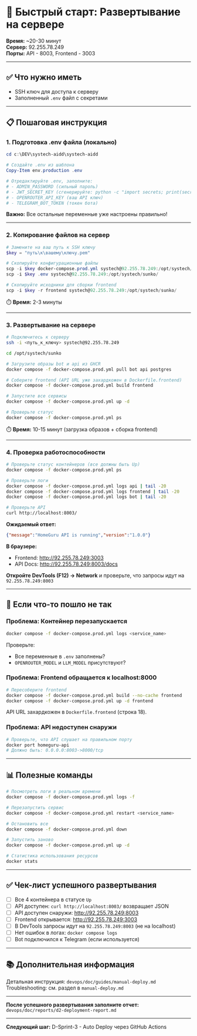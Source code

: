# 🚀 Быстрый старт: Развертывание на сервере

**Время:** ~20-30 минут  
**Сервер:** 92.255.78.249  
**Порты:** API - 8003, Frontend - 3003

---

## ✅ Что нужно иметь

- SSH ключ для доступа к серверу
- Заполненный `.env` файл с секретами

---

## 📋 Пошаговая инструкция

### 1. Подготовка .env файла (локально)

```powershell
cd c:\DEV\systech-aidd\systech-aidd

# Создайте .env из шаблона
Copy-Item env.production .env

# Отредактируйте .env, заполните:
# - ADMIN_PASSWORD (сильный пароль)
# - JWT_SECRET_KEY (сгенерируйте: python -c "import secrets; print(secrets.token_urlsafe(32))")
# - OPENROUTER_API_KEY (ваш API ключ)
# - TELEGRAM_BOT_TOKEN (токен бота)
```

**Важно:** Все остальные переменные уже настроены правильно!

---

### 2. Копирование файлов на сервер

```powershell
# Замените на ваш путь к SSH ключу
$key = "путь\к\вашему\ключу.pem"

# Скопируйте конфигурационные файлы
scp -i $key docker-compose.prod.yml systech@92.255.78.249:/opt/systech/sunko/
scp -i $key .env systech@92.255.78.249:/opt/systech/sunko/

# Скопируйте исходники для сборки frontend
scp -i $key -r frontend systech@92.255.78.249:/opt/systech/sunko/
```

⏱️ **Время:** 2-3 минуты

---

### 3. Развертывание на сервере

```bash
# Подключитесь к серверу
ssh -i <путь_к_ключу> systech@92.255.78.249

cd /opt/systech/sunko

# Загрузите образы bot и api из GHCR
docker compose -f docker-compose.prod.yml pull bot api postgres

# Соберите frontend (API URL уже захардкожен в Dockerfile.frontend)
docker compose -f docker-compose.prod.yml build frontend

# Запустите все сервисы
docker compose -f docker-compose.prod.yml up -d

# Проверьте статус
docker compose -f docker-compose.prod.yml ps
```

⏱️ **Время:** 10-15 минут (загрузка образов + сборка frontend)

---

### 4. Проверка работоспособности

```bash
# Проверьте статус контейнеров (все должны быть Up)
docker compose -f docker-compose.prod.yml ps

# Проверьте логи
docker compose -f docker-compose.prod.yml logs api | tail -20
docker compose -f docker-compose.prod.yml logs frontend | tail -20
docker compose -f docker-compose.prod.yml logs bot | tail -20

# Проверьте API
curl http://localhost:8003/
```

**Ожидаемый ответ:**
```json
{"message":"HomeGuru API is running","version":"1.0.0"}
```

**В браузере:**
- Frontend: http://92.255.78.249:3003
- API Docs: http://92.255.78.249:8003/docs

**Откройте DevTools (F12) → Network** и проверьте, что запросы идут на `92.255.78.249:8003`

---

## 🔧 Если что-то пошло не так

### Проблема: Контейнер перезапускается

```bash
docker compose -f docker-compose.prod.yml logs <service_name>
```

Проверьте:
- Все переменные в `.env` заполнены?
- `OPENROUTER_MODEL` и `LLM_MODEL` присутствуют?

### Проблема: Frontend обращается к localhost:8000

```bash
# Пересоберите frontend
docker compose -f docker-compose.prod.yml build --no-cache frontend
docker compose -f docker-compose.prod.yml up -d frontend
```

API URL захардкожен в `Dockerfile.frontend` (строка 18).

### Проблема: API недоступен снаружи

```bash
# Проверьте, что API слушает на правильном порту
docker port homeguru-api
# Должно быть: 0.0.0.0:8003->8000/tcp
```

---

## 📊 Полезные команды

```bash
# Посмотреть логи в реальном времени
docker compose -f docker-compose.prod.yml logs -f

# Перезапустить сервис
docker compose -f docker-compose.prod.yml restart <service_name>

# Остановить все
docker compose -f docker-compose.prod.yml down

# Запустить заново
docker compose -f docker-compose.prod.yml up -d

# Статистика использования ресурсов
docker stats
```

---

## ✅ Чек-лист успешного развертывания

- [ ] Все 4 контейнера в статусе `Up`
- [ ] API доступен: `curl http://localhost:8003/` возвращает JSON
- [ ] API доступен снаружи: http://92.255.78.249:8003
- [ ] Frontend открывается: http://92.255.78.249:3003
- [ ] В DevTools запросы идут на `92.255.78.249:8003` (не на localhost)
- [ ] Нет ошибок в логах: `docker compose logs`
- [ ] Bot подключился к Telegram (если используется)

---

## 📚 Дополнительная информация

Детальная инструкция: `devops/doc/guides/manual-deploy.md`  
Troubleshooting: см. раздел в `manual-deploy.md`

---

**После успешного развертывания заполните отчет:**  
`devops/doc/reports/d2-deployment-report.md`

---

**Следующий шаг:** D-Sprint-3 - Auto Deploy через GitHub Actions

